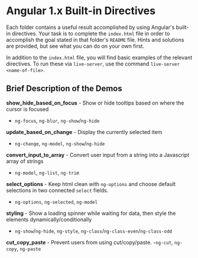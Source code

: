 # Angular 1.x Built-in Directives
Each folder contains a useful result accomplished by using Angular's built-in directives. Your task is to complete the `index.html` file in order to accomplish the goal stated in that folder's `README` file. Hints and solutions are provided, but see what you can do on your own first.

In addition to the `index.html` file, you will find basic examples of the relevant directives. To run these via `live-server`, use the command `live-server <name-of-file>`.

## Brief Description of the Demos
**show_hide_based_on_focus** - Show or hide tooltips based on where the cursor is focused
- `ng-focus`, `ng-blur`, `ng-show`/`ng-hide`

**update_based_on_change** - Display the currently selected item
- `ng-change`, `ng-model`, `ng-show`/`ng-hide`

**convert_input_to_array** - Convert user input from a string into a Javascript array of strings
- `ng-model`, `ng-list`, `ng-trim`


**select_options** - Keep html clean with `ng-options` and choose default selections in two connected `select` fields.
- `ng-options`, `ng-selected`, `ng-model`

**styling** - Show a loading spinner while waiting for data, then style the elements dynamically/conditionally
- `ng-show`/`ng-hide`, `ng-style`, `ng-class`/`ng-class-even`/`ng-class-odd`

**cut_copy_paste** - Prevent users from using cut/copy/paste.
-`ng-cut`, `ng-copy`, `ng-paste`